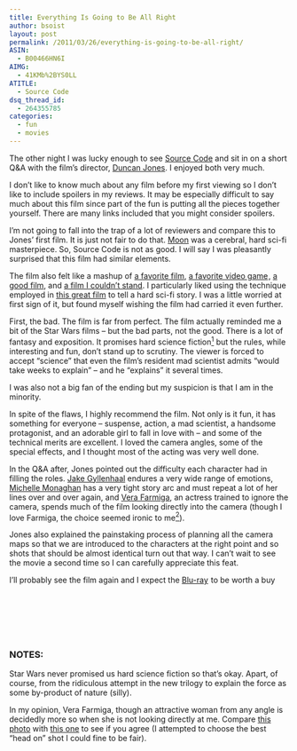 ```yaml
---
title: Everything Is Going to Be All Right
author: bsoist
layout: post
permalink: /2011/03/26/everything-is-going-to-be-all-right/
ASIN:
  - B00466HN6I
AIMG:
  - 41KMb%2BYS0LL
ATITLE:
  - Source Code
dsq_thread_id:
  - 264355785
categories:
  - fun
  - movies
---
```

The other night I was lucky enough to see <a target="_blank" href="http://www.imdb.com/title/tt0945513/">Source Code</a> and sit in on a short Q&A with the film&#8217;s director, <a target="_blank" href="http://www.imdb.com/name/nm1512910/">Duncan Jones</a>. I enjoyed both very much.

I don&#8217;t like to know much about any film before my first viewing so I don&#8217;t like to include spoilers in my reviews. It may be especially difficult to say much about this film since part of the fun is putting all the pieces together yourself. There are many links included that you might consider spoilers.

I&#8217;m not going to fall into the trap of a lot of reviewers and compare this to Jones&#8217; first film. It is just not fair to do that. <a target="_blank" href="http://www.imdb.com/title/tt1182345/">Moon</a> was a cerebral, hard sci-fi masterpiece. So, Source Code is not as good. I will say I was pleasantly surprised that this film had similar elements.

The film also felt like a mashup of <a target="_blank" href="http://www.imdb.com/title/tt0107048/">a favorite film</a>, <a target="_blank" href="http://www.amazon.com/gp/product/B00269DX5W/ref=as_li_ss_tl?ie=UTF8&tag=weifyoasme-20&linkCode=as2&camp=1789&creative=390957&creativeASIN=B00269DX5W">a favorite video game</a><img src="http://www.assoc-amazon.com/e/ir?t=&l=as2&o=1&a=B00269DX5W" width="1" height="1" border="0" alt="" style="border:none !important; margin:0px !important;" />, <a target="_blank" href="http://www.imdb.com/title/tt1375666/">a good film</a>, and <a target="_blank" href="http://www.imdb.com/title/tt0181689/">a film I couldn&#8217;t stand</a>. I particularly liked using the technique employed in <a target="_blank" href="http://www.imdb.com/title/tt0107048/">this great film</a> to tell a hard sci-fi story. I was a little worried at first sign of it, but found myself wishing the film had carried it even further.

First, the bad. The film is far from perfect. The film actually reminded me a bit of the Star Wars films &#8211; but the bad parts, not the good. There is a lot of fantasy and exposition. It promises hard science fiction<a target="_blank" href="#1"><sup>1</sup></a> but the rules, while interesting and fun, don&#8217;t stand up to scrutiny. The viewer is forced to accept &#8220;science&#8221; that even the film&#8217;s resident mad scientist admits &#8220;would take weeks to explain&#8221; &#8211; and he &#8220;explains&#8221; it several times.

I was also not a big fan of the ending but my suspicion is that I am in the minority.

In spite of the flaws, I highly recommend the film. Not only is it fun, it has something for everyone &#8211; suspense, action, a mad scientist, a handsome protagonist, and an adorable girl to fall in love with &#8211; and some of the technical merits are excellent. I loved the camera angles, some of the special effects, and I thought most of the acting was very well done.

In the Q&A after, Jones pointed out the difficulty each character had in filling the roles. <a target="_blank" href="http://www.imdb.com/name/nm0350453/">Jake Gyllenhaal</a> endures a very wide range of emotions, <a target="_blank" href="http://www.imdb.com/name/nm1157358/">Michelle Monaghan</a> has a very tight story arc and must repeat a lot of her lines over and over again, and <a target="_blank" href="http://www.imdb.com/name/nm0267812/">Vera Farmiga</a>, an actress trained to ignore the camera, spends much of the film looking directly into the camera (though I love Farmiga, the choice seemed ironic to me<a target="_blank" href="#2"><sup>2</sup></a>).

Jones also explained the painstaking process of planning all the camera maps so that we are introduced to the characters at the right point and so shots that should be almost identical turn out that way. I can&#8217;t wait to see the movie a second time so I can carefully appreciate this feat.

I&#8217;ll probably see the film again and I expect the <a target="_blank" href="http://www.amazon.com/gp/product/B00466HN6I/ref=as_li_ss_tl?ie=UTF8&#038;tag=weifyoasme-20&#038;linkCode=as2&#038;camp=1789&#038;creative=390957&#038;creativeASIN=B00466HN6I">Blu-ray</a><img src="http://www.assoc-amazon.com/e/ir?t=&#038;l=as2&#038;o=1&#038;a=B00466HN6I" width="1" height="1" border="0" alt="" style="border:none !important; margin:0px !important;" /> to be worth a buy

&nbsp;

&nbsp;

&nbsp;

### NOTES:

<p id="1">
  Star Wars never promised us hard science fiction so that&#8217;s okay. Apart, of course, from the ridiculous attempt in the new trilogy to explain the force as some by-product of nature (silly).
</p>

<p id="2">
  In my opinion, Vera Farmiga, though an attractive woman from any angle is decidedly more so when she is not looking directly at me. Compare <a target="_blank" href="http://www.imdb.com/media/rm2612039168/nm0267812">this photo</a> with <a target="_blank" href="http://www.imdb.com/media/rm2494598656/nm0267812">this one</a> to see if you agree (I attempted to choose the best &#8220;head on&#8221; shot I could fine to be fair).
</p>
